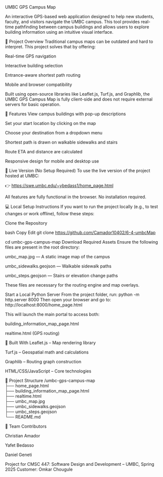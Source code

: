 UMBC GPS Campus Map

An interactive GPS-based web application designed to help new students, faculty, and visitors navigate the UMBC campus. This tool provides real-time pathfinding between campus buildings and allows users to explore building information using an intuitive visual interface.

📌 Project Overview
Traditional campus maps can be outdated and hard to interpret. This project solves that by offering:

Real-time GPS navigation

Interactive building selection

Entrance-aware shortest path routing

Mobile and browser compatibility

Built using open-source libraries like Leaflet.js, Turf.js, and Graphlib, the UMBC GPS Campus Map is fully client-side and does not require external servers for basic operation.

🧠 Features
View campus buildings with pop-up descriptions

Set your start location by clicking on the map

Choose your destination from a dropdown menu

Shortest path is drawn on walkable sidewalks and stairs

Route ETA and distance are calculated

Responsive design for mobile and desktop use

🔗 Live Version (No Setup Required)
To use the live version of the project hosted at UMBC:

👉 https://swe.umbc.edu/~ybedass1/home_page.html

All features are fully functional in the browser. No installation required.

💻 Local Setup Instructions
If you want to run the project locally (e.g., to test changes or work offline), follow these steps:

Clone the Repository

bash
Copy
Edit
git clone https://github.com/Camador10402/6-4-umbcMap

cd umbc-gps-campus-map
Download Required Assets
Ensure the following files are present in the root directory:

umbc_map.jpg — A static image map of the campus

umbc_sidewalks.geojson — Walkable sidewalk paths

umbc_steps.geojson — Stairs or elevation change paths

These files are necessary for the routing engine and map overlays.

Start a Local Python Server
From the project folder, run:
python -m http.server 8000
Then open your browser and go to:
http://localhost:8000/home_page.html

This will launch the main portal to access both:

building_information_map_page.html

realtime.html (GPS routing)

🧱 Built With
Leaflet.js – Map rendering library

Turf.js – Geospatial math and calculations

Graphlib – Routing graph construction

HTML/CSS/JavaScript – Core technologies

📁 Project Structure
/umbc-gps-campus-map  
├── home_page.html  
├── building_information_map_page.html  
├── realtime.html  
├── umbc_map.jpg  
├── umbc_sidewalks.geojson  
├── umbc_steps.geojson  
└── README.md

👥 Team Contributors

Christian Amador

Yafet Bedasso

Daniel Geneti

Project for CMSC 447: Software Design and Development – UMBC, Spring 2025
Customer: Omkar Chougule
